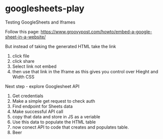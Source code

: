 # googlesheets-play
Testing GoogleSheets and Iframes

Follow this page:
https://www.groovypost.com/howto/embed-a-google-sheet-in-a-website/

But instead of taking the generated HTML take the link

1. click file
2. click share
3. Select link not embed
4. then use that link in the Iframe as this gives you control over Hieght and Width CSS


Next step - explore Googlesheet API
1. Get credentials 
2. Make a simple get request to check auth 
3. Find endpoint for Sheets data
4. Make successful API call
5. copy that data and store in JS as a veriable
6. Use this data to populate the HTML table
7. now conect API to code that creates and populates table. 
8. Beer
